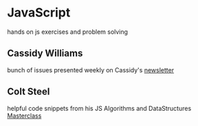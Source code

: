 # JavaScript

hands on js exercises and problem solving

## Cassidy Williams

bunch of issues presented weekly on Cassidy's <a href="https://cassidoo.co/newsletter/" >newsletter<a>

## Colt Steel

helpful code snippets from his JS Algorithms and DataStructures <a href="https://www.udemy.com/course/js-algorithms-and-data-structures-masterclass" >Masterclass<a>
